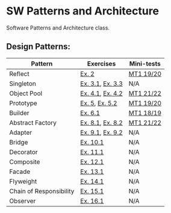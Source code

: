 # SW Patterns and Architecture

Software Patterns and Architecture class.

## Design Patterns:

| Pattern                 | Exercises                                                | Mini-tests                       |
|-------------------------|----------------------------------------------------------|----------------------------------|
| Reflect                 | [Ex. 2](Exercises/Ex02)                                  | [MT1 19/20](Minitests/MT1_19_20) |
| Singleton               | [Ex. 3.1](Exercises/Ex03_1), [Ex. 3.3](Exercises/Ex03_3) | N/A                              |
| Object Pool             | [Ex. 4.1](Exercises/Ex04_1), [Ex. 4.2](Exercises/Ex04_2) | [MT1 21/22](Minitests/MT1_21_22) |
| Prototype               | [Ex. 5](Exercises/Ex05_1), [Ex. 5.2](Exercises/Ex05_2)   | [MT1 19/20](Minitests/MT1_19_20) |
| Builder                 | [Ex. 6.1](Exercises/Ex06_1)                              | [MT1 18/19](Minitests/MT1_18_19) |
| Abstract Factory        | [Ex. 8.1](Exercises/Ex08_1), [Ex. 8.2](Exercises/Ex08_2) | [MT1 21/22](Minitests/MT1_21_22) |
| Adapter                 | [Ex. 9.1](Exercises/Ex09_1), [Ex. 9.2](Exercises/Ex09_2) | N/A                              |
| Bridge                  | [Ex. 10.1](Exercises/Ex10_1)                             | N/A                              |
| Decorator               | [Ex. 11.1](Exercises/Ex11_1)                             | N/A                              |
| Composite               | [Ex. 12.1](Exercises/Ex12_1)                             | N/A                              |
| Facade                  | [Ex. 13.1](Exercises/Ex13_1)                             | N/A                              |
| Flyweight               | [Ex. 14.1](Exercises/Ex14_1)                             | N/A                              |
| Chain of Responsibility | [Ex. 15.1](Exercises/Ex15_1)                             | N/A                              |
| Observer                | [Ex. 16.1](Exercises/Ex16_1)                             | N/A                              |